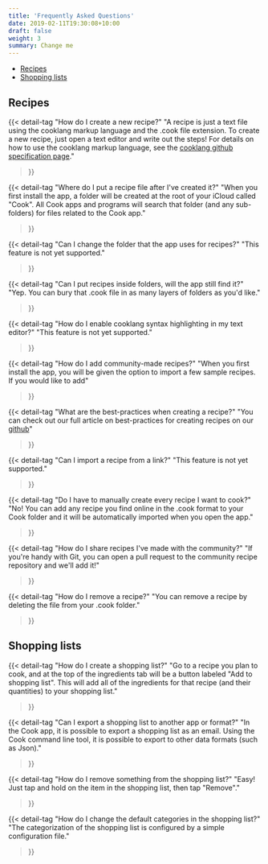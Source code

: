 ```yaml
---
title: 'Frequently Asked Questions'
date: 2019-02-11T19:30:08+10:00
draft: false
weight: 3
summary: Change me
---
```



* [Recipes](#recipes)
* [Shopping lists](#shopping-lists)


## Recipes

{{< detail-tag
    "How do I create a new recipe?"
    "A recipe is just a text file using the cooklang markup language and the .cook file extension. To create a new recipe, just open a text editor and write out the steps! For details on how to use the cooklang markup language, see the [cooklang github specification page](https://github.com/cooklang/spec)."
>}}

{{< detail-tag
    "Where do I put a recipe file after I've created it?"
    "When you first install the app, a folder will be created at the root of your iCloud called "Cook". All Cook apps and programs will search that folder (and any sub-folders) for files related to the Cook app."
>}}

{{< detail-tag
    "Can I change the folder that the app uses for recipes?"
    "This feature is not yet supported."
>}}

{{< detail-tag
    "Can I put recipes inside folders, will the app still find it?"
    "Yep. You can bury that .cook file in as many layers of folders as you'd like."
>}}

{{< detail-tag
    "How do I enable cooklang syntax highlighting in my text editor?"
    "This feature is not yet supported."
>}}

{{< detail-tag
    "How do I add community-made recipes?"
    "When you first install the app, you will be given the option to import a few sample recipes. If you would like to add"
>}}

{{< detail-tag
    "What are the best-practices when creating a recipe?"
    "You can check out our full article on best-practices for creating recipes on our [github]()"
>}}

{{< detail-tag
    "Can I import a recipe from a link?"
    "This feature is not yet supported."
>}}

{{< detail-tag
    "Do I have to manually create every recipe I want to cook?"
    "No! You can add any recipe you find online in the .cook format to your Cook folder and it will be automatically imported when you open the app."
>}}

{{< detail-tag
    "How do I share recipes I've made with the community?"
    "If you're handy with Git, you can open a pull request to the community recipe repository and we'll add it!"
>}}

{{< detail-tag
    "How do I remove a recipe?"
    "You can remove a recipe by deleting the file from your .cook folder."
>}}

## Shopping lists

{{< detail-tag
    "How do I create a shopping list?"
    "Go to a recipe you plan to cook, and at the top of the ingredients tab will be a button labeled "Add to shopping list". This  will add all of the ingredients for that recipe (and their quantities) to your shopping list."
>}}

{{< detail-tag
    "Can I export a shopping list to another app or format?"
    "In the Cook app, it is possible to export a shopping list as an email. Using the Cook command line tool, it is possible to export to other data formats (such as Json)."
>}}

{{< detail-tag
    "How do I remove something from the shopping list?"
    "Easy! Just tap and hold on the item in the shopping list, then tap "Remove"."
>}}

{{< detail-tag
    "How do I change the default categories in the shopping list?"
    "The categorization of the shopping list is configured by a simple configuration file."
>}}
